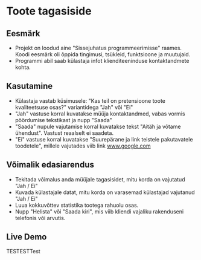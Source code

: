 # Toote tagasiside

## Eesmärk
* Projekt on loodud aine "Sissejuhatus programmeerimisse" raames. Koodi eesmärk oli õppida tingimusi, tsükleid, funktsioone ja muutujaid.  
* Programmi abil saab külastaja infot klienditeeninduse kontaktandmete kohta.

## Kasutamine
* Külastaja vastab küsimusele: "Kas teil on pretensioone toote kvaliteetsuse osas?" variantidega "Jah" või "Ei"
* "Jah" vastuse korral kuvatakse müüja kontaktandmed, vabas vormis pöördumise tekstikast ja nupp "Saada"
* "Saada" nupule vajutamise korral kuvatakse tekst "Aitäh ja võtame ühendust". Vastust reaalselt ei saadeta.
* "Ei" vastuse korral kuvatakse "Suurepärane ja link teistele pakutavatele toodetele", millele vajutades viib link www.google.com

## Võimalik edasiarendus
* Tekitada võimalus anda müüjale tagasisidet, mitu korda on vajutatud "Jah / Ei"
* Kuvada külastajale datat, mitu korda on varasemad külastajad vajutanud "Jah / Ei"
* Luua kokkuvõttev statistika tootega rahuolu osas.
* Nupp "Helista" või "Saada kiri", mis viib kliendi vajaliku rakenduseni telefonis või arvutis.

## Live Demo

TESTESTTest